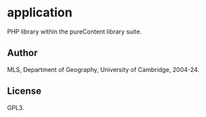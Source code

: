 # application

PHP library within the pureContent library suite.


## Author

MLS, Department of Geography, University of Cambridge, 2004-24.


## License

GPL3.